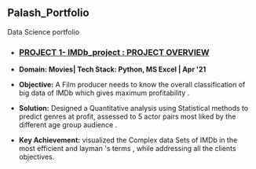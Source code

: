 ## Palash_Portfolio
Data Science portfolio
- ### [PROJECT 1- IMDb_project : PROJECT OVERVIEW](https://github.com/palasth/IMDb_project)
- **Domain: Movies| Tech Stack: Python, MS Excel | Apr '21** 
- **Objective:** A Film producer needs to know the overall classification of big data of IMDb which gives maximum profitability .

- **Solution:** Designed a Quantitative analysis using Statistical methods to predict genres at profit, assessed to 5 actor pairs most
liked by the different age group audience .
- **Key Achievement:** visualized the Complex data Sets of IMDb in the most efficient and layman 's terms , while addressing all the
clients objectives.
